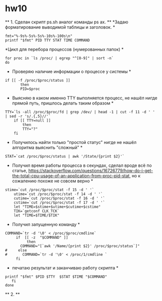 # hw10
** 1. Сделан скрипт ps.sh аналог команды ps ax. **
*Задаю форматирование выводимой таблицы и заголовок. *
```
fmt="%-9s%-5s%-5s%-10s%-100s\n"
printf "$fmt" PID TTY STAT TIME COMMAND
```
*Цикл для перебора процессов (нумерованных папок) *
```
for proc in `ls /proc/ | egrep "^[0-9]" | sort -n`
do
```
* Проверяю наличие информации о процессе у системы *
```
if [[ -f /proc/$proc/status ]]
       then
       PID=$proc
```
* Выясняю в каком именно TTY выполняется процесс, не нашёл нигде прямой путь, пришлось делать таким образом *
```
TTY=`ls -all /proc/$proc/fd | grep /dev/ | head -1 | cut -f 11 -d ' ' | sed -r 's/.{,5}//'`
    if [[ TTY=null ]]
        then
        TTY="?"
    fi
```
* Получилось найти только "простой статус" нигде не нашёл алгоритма выяснить "сложный" *
```
STAT=`cat /proc/$proc/status | awk '/State/{print $2}'`
```
* Получил время работы процесса в секундах, сделал вроде всё по статье, https://stackoverflow.com/questions/16726779/how-do-i-get-the-total-cpu-usage-of-an-application-from-proc-pid-stat, но к сожалению похоже не совсем верно *
```
stime=`cut /proc/$proc/stat -f 15 -d ' '`
    utime=`cut /proc/$proc/stat -f 14 -d ' '`
    cutime=`cut /proc/$proc/stat -f 16 -d ' '`
    cstime=`cut /proc/$proc/stat -f 17 -d ' '`
    let "TIME=$stime+$utime+$cutime+$cstime"
    TIK=`getconf CLK_TCK`
    let "TIME=$TIME/$TIK"
```
* Получил запущенную команду *
```
COMMAND=`tr -d '\0' < /proc/$proc/cmdline`
     if  [[ -z  "$COMMAND" ]]
          then
       COMMAND="[`awk '/Name/{print $2}' /proc/$proc/status`]"
#     else
#       COMMAND=`tr -d '\0' < /proc/1/cmdline `
     fi
```
* печатаю результат и заканчиваю работу скрипта *
```
printf "$fmt" $PID $TTY  $STAT $TIME "$COMMAND"
   fi
done
```
** 2. **

